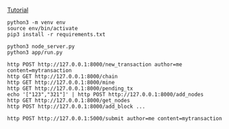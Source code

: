 [Tutorial](https://www.ibm.com/developerworks/cloud/library/cl-develop-blockchain-app-in-python/index.html)


```
python3 -m venv env
source env/bin/activate
pip3 install -r requirements.txt

python3 node_server.py
python3 app/run.py
```


```
http POST http://127.0.0.1:8000/new_transaction author=me content=mytransaction
http GET http://127.0.0.1:8000/chain
http GET http://127.0.0.1:8000/mine
http GET http://127.0.0.1:8000/pending_tx
echo '["123","321"]' | http POST http://127.0.0.1:8000/add_nodes
http GET http://127.0.0.1:8000/get_nodes
http POST http://127.0.0.1:8000/add_block ...

http POST http://127.0.0.1:5000/submit author=me content=mytransaction
```